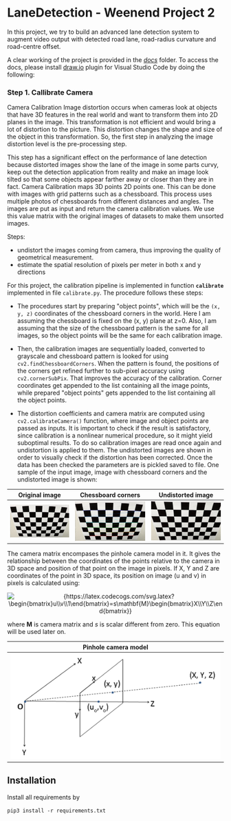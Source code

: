 # LaneDetection - Weenend Project 2
In this project, we try to build an advanced lane detection system to augment video output with detected road lane, road-radius curvature and road-centre offset.

A clear working of the project is provided in the [*docs*]() folder. To access the docs, please install [draw.io]() plugin for Visual Studio Code by doing the following:

### Step 1. Callibrate Camera
Camera Calibration Image distortion occurs when cameras look at objects that have 3D features in the real world and want to transform them into 2D planes in the image. This transformation is not efficient and would bring a lot of distortion to the picture. This distortion changes the shape and size of the object in this transformation. So, the first step in analyzing the image distortion level is the pre-processing step. 

This step has a significant effect on the performance of lane detection because distorted images show the lane of the image in some parts curvy, keep out the detection application from reality and make an image look tilted so that some objects appear farther away or closer than they are in fact. Camera Calibration maps 3D points 2D points one. This can be done with images with grid patterns such as a chessboard. This process uses multiple photos of chessboards from different distances and angles. The images are put as input and return the camera calibration values. We use this value matrix with the original images of datasets to make them unsorted images. 

Steps: 
- undistort the images coming from camera, thus improving the quality of geometrical measurement.
- estimate the spatial resolution of pixels per meter in both x and y directions

For this project, the calibration pipeline is implemented in function **`calibrate`** implemented in file `calibrate.py`. The procedure follows these steps:

- The procedures start by preparing "object points", which will be the `(x, y, z)` coordinates of the chessboard corners in the world. Here I am assuming the chessboard is fixed on the (x, y) plane at z=0. Also, I am assuming that the size of the chessboard pattern is the same for all images, so the object points will be the same for each calibration image.

- Then, the calibration images are sequentially loaded, converted to grayscale and chessboard pattern is looked for using `cv2.findChessboardCorners`. When the pattern is found, the positions of the corners get refined further to sub-pixel accuracy using `cv2.cornerSubPix`. That improves the accuracy of the calibration. Corner coordinates get appended to the list containing all the image points, while prepared "object points" gets appended to the list containing all the object points.

- The distortion coefficients and camera matrix are computed using `cv2.calibrateCamera()` function, where image and object points are passed as inputs. It is important to check if the result is satisfactory, since calibration is a nonlinear numerical procedure, so it might yield suboptimal results. To do so calibration images are read once again and undistortion is applied to them. The undistorted images are shown in order to visually check if the distortion has been corrected. Once the data has been checked the parameters are is pickled saved to file. One sample of the input image, image with chessboard corners and the undistorted image is shown:

[//]: # (Image References)

[image1]: ./readme_images/calibration.jpeg "Original image"
[image2]: ./readme_images/corners.jpg "Image with corners"
[image3]: ./readme_images/undistorted.jpg "Undistorted image"

| Original image     | Chessboard corners | Undistorted image  |
|--------------------|--------------------|--------------------|
|![alt text][image1] |![alt text][image2] |![alt text][image3] |

The camera matrix encompases the pinhole camera model in it. It gives the relationship between the coordinates of the points relative to the camera in 3D space and position of that point on the image in pixels. If X, Y and Z are coordinates of the point in 3D space, its position on image (u and v) in pixels is calculated using: 
<p align="center">
<img src="https://latex.codecogs.com/svg.latex?\begin{bmatrix}u\\v\\1\end{bmatrix}=s\mathbf{M}\begin{bmatrix}X\\Y\\Z\end{bmatrix}" alt="{https://latex.codecogs.com/svg.latex?\begin{bmatrix}u\\v\\1\end{bmatrix}=s\mathbf{M}\begin{bmatrix}X\\Y\\Z\end{bmatrix}}">
</p>

where **M** is camera matrix and *s* is scalar different from zero. This equation will be used later on.

[image4]: ./readme_images/pinhole.png "Undistorted image"

| Pinhole camera model          |
|-------------------------------|
|![Pinhole camera model][image4]|
## Installation
Install all requirements by
```
pip3 install -r requirements.txt
```